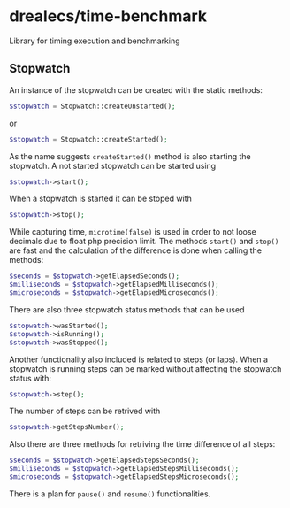 drealecs/time-benchmark
=============

Library for timing execution and benchmarking

Stopwatch
------------

An instance of the stopwatch can be created with the static methods:
``` php
$stopwatch = Stopwatch::createUnstarted();
```
or
``` php
$stopwatch = Stopwatch::createStarted();
```

As the name suggests `createStarted()` method is also starting the stopwatch.
A not started stopwatch can be started using
``` php
$stopwatch->start();
```
When a stopwatch is started it can be stoped with
``` php
$stopwatch->stop();
```
While capturing time, `microtime(false)` is used in order to not loose decimals due to float php precision limit.
The methods `start()` and `stop()` are fast and the calculation of the difference is done when calling the methods:
``` php
$seconds = $stopwatch->getElapsedSeconds();
$milliseconds = $stopwatch->getElapsedMilliseconds();
$microseconds = $stopwatch->getElapsedMicroseconds();
```

There are also three stopwatch status methods that can be used
``` php
$stopwatch->wasStarted();
$stopwatch->isRunning();
$stopwatch->wasStopped();
```

Another functionality also included is related to steps (or laps).
When a stopwatch is running steps can be marked without affecting the stopwatch status with:
``` php
$stopwatch->step();
```

The number of steps can be retrived with
``` php
$stopwatch->getStepsNumber();
```

Also there are three methods for retriving the time difference of all steps:
``` php
$seconds = $stopwatch->getElapsedStepsSeconds();
$milliseconds = $stopwatch->getElapsedStepsMilliseconds();
$microseconds = $stopwatch->getElapsedStepsMicroseconds();
```

There is a plan for `pause()` and `resume()` functionalities.
